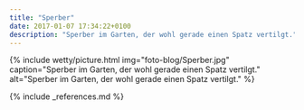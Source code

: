 ```yaml
---
title: "Sperber"
date: 2017-01-07 17:34:22+0100
description: "Sperber im Garten, der wohl gerade einen Spatz vertilgt."
---
```

{% include wetty/picture.html img="foto-blog/Sperber.jpg" caption="Sperber im Garten, der wohl gerade einen Spatz vertilgt." alt="Sperber im Garten, der wohl gerade einen Spatz vertilgt." %}

{% include _references.md %}
